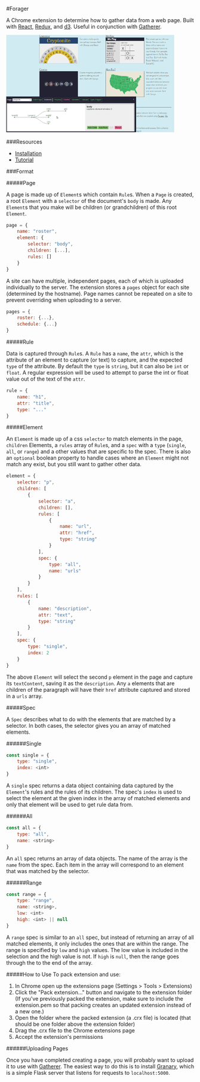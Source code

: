 #Forager

A Chrome extension to determine how to gather data from a web page. Built with [React](https://facebook.github.io/react/), [Redux](http://rackt.org/redux/index.html), and [d3](http://d3js.org/). Useful in conjunction with [Gatherer](https://github.com/pshrmn/gatherer).

<img src="/preview/forager-ui-preview.gif" width="450"/>

###Resources
* [Installation](/docs/installation.md)
* [Tutorial](/docs/tutorial.md)

###Format

#####Page

A page is made up of `Element`s which contain `Rule`s. When a `Page` is created, a root `Element` with a `selector` of the document's `body` is made. Any `Element`s that you make will be children (or grandchildren) of this root `Element`.

```javascript
page = {
    name: "roster",
    element: {
        selector: "body",
        children: [...],
        rules: []
    }
}
```

A site can have multiple, independent pages, each of which is uploaded individually to the server. The extension stores a `pages` object for each site (determined by the hostname). Page names cannot be repeated on a site to prevent overriding when uploading to a server.

```javascript
pages = {
    roster: {...},
    schedule: {...}
}
```

#####Rule

Data is captured through `Rule`s. A `Rule` has a `name`, the `attr`, which is the attribute of an element to capture (or text) to capture, and the expected `type` of the attribute. By default the `type` is `string`, but it can also be `int` or `float`. A regular expression will be used to attempt to parse the int or float value out of the text of the `attr`.

```javascript
rule = {
    name: "h1",
    attr: "title",
    type: "..."
}
```

#####Element

An `Element` is made up of a css `selector` to match elements in the page, `children` Elements, a `rules` array of `Rule`s, and a `spec` with a `type` (`single`, `all`, or `range`) and a other values that are specific to the spec. There is also an `optional` boolean property to handle cases where an `Element` might not match any exist, but you still want to gather other data.

```javascript
element = {
    selector: "p",
    children: [
        {
            selector: "a",
            children: [],
            rules: [
                {
                    name: "url",
                    attr: "href",
                    type: "string"
                }
            ],
            spec: {
                type: "all",
                name: "urls"
            }
        }
    ],
    rules: [
        {
            name: "description",
            attr: "text",
            type: "string"
        }
    ],
    spec: {
        type: "single",
        index: 2
    }
}
```

The above `Element` will select the second `p` element in the page and capture its `textContent`, saving it as the `description`. Any `a` elements that are children of the paragraph will have their `href` attribute captured and stored in a `urls` array.

#####Spec

A `Spec` describes what to do with the elements that are matched by a selector. In both cases, the selector gives you an array of matched elements.

######Single

```javascript
const single = {
    type: "single",
    index: <int>
}
```

A `single` spec returns a data object containing data captured by the `Element`'s rules and the rules of its children. The spec's `index` is used to select the element at the given index in the array of matched elements and only that element will be used to get rule data from.

######All

```javascript
const all = {
    type: "all",
    name: <string>
}
```
An `all` spec returns an array of data objects. The name of the array is the `name` from the spec. Each item in the array will correspond to an element that was matched by the selector.

######Range

```javascript
const range = {
    type: "range",
    name: <string>,
    low: <int>
    high: <int> || null
}
```

A `range` spec is similar to an `all` spec, but instead of returning an array of all matched elements, it only includes the ones that are within the range. The range is specified by `low` and `high` values. The low value is included in the selection and the high value is not. If `high` is `null`, then the range goes through the to the end of the array.


#####How to Use
To pack extension and use:

1. In Chrome open up the extensions page (Settings > Tools > Extensions)
2. Click the "Pack extension..." button and navigate to the extension folder (If you've previously packed the extension, make sure to include the extension.pem so that packing creates an updated extension instead of a new one.)
3. Open the folder where the packed extension (a .crx file) is located (that should be one folder above the extension folder)
4. Drag the .crx file to the Chrome extensions page
5. Accept the extension's permissions

######Uploading Pages

Once you have completed creating a page, you will probably want to upload it to use with [Gatherer](https://github.com/pshrmn/gatherer). The easiest way to do this is to install [Granary](https://github.com/pshrmn/granary), which is a simple Flask server that listens for requests to `localhost:5000`.

